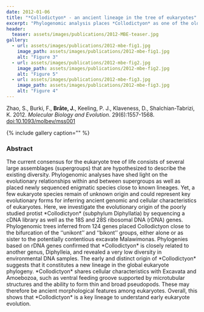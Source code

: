 ```yaml
---
date: 2012-01-06
title: "*Collodictyon* - an ancient lineage in the tree of eukaryotes"
excerpt: "Phylogenomic analysis places *Collodictyon* as one of the oldest lineages in the Tree of Life."
header:
  teaser: assets/images/publications/2012-MBE-teaser.jpg
gallery:
  - url: assets/images/publications/2012-mbe-fig1.jpg
    image_path: assets/images/publications/2012-mbe-fig1.jpg
    alt: "Figure 3"
  - url: assets/images/publications/2012-mbe-fig2.jpg
    image_path: assets/images/publications/2012-mbe-fig2.jpg
    alt: "Figure 5"
  - url: assets/images/publications/2012-mbe-fig3.jpg
    image_path: assets/images/publications/2012-mbe-fig3.jpg
    alt: "Figure 4"
---
```


Zhao, S., Burki, F., **Bråte, J.**, Keeling, P. J., Klaveness, D., Shalchian-Tabrizi, K. 2012. *Molecular Biology and Evolution*. 29(6):1557-1568. [doi:10.1093/molbev/mss001](http://mbe.oxfordjournals.org/content/29/6/1557)

{% include gallery caption="" %}


<h3>Abstract</h3>
The current consensus for the eukaryote tree of life consists of several large assemblages (supergroups) that are hypothesized to describe the existing diversity. Phylogenomic analyses have shed light on the evolutionary relationships within and between supergroups as well as placed newly sequenced enigmatic species close to known lineages. Yet, a few eukaryote species remain of unknown origin and could represent key evolutionary forms for inferring ancient genomic and cellular characteristics of eukaryotes. Here, we investigate the evolutionary origin of the poorly studied protist *Collodictyon* (subphylum Diphyllatia) by sequencing a cDNA library as well as the 18S and 28S ribosomal DNA (rDNA) genes. Phylogenomic trees inferred from 124 genes placed Collodictyon close to the bifurcation of the ‘‘unikont’’ and ‘‘bikont’’ groups, either alone or as sister to the potentially contentious excavate Malawimonas. Phylogenies based on rDNA genes confirmed that *Collodictyon* is closely related to another genus, Diphylleia, and revealed a very low diversity in environmental DNA samples. The early and distinct origin of *Collodictyon* suggests that it constitutes a new lineage in the global eukaryote phylogeny. *Collodictyon* shares cellular characteristics with Excavata and Amoebozoa, such as ventral feeding groove supported by microtubular structures and the ability to form thin and broad pseudopods. These may therefore be ancient morphological features among eukaryotes. Overall, this shows that *Collodictyon* is a key lineage to understand early eukaryote evolution.
